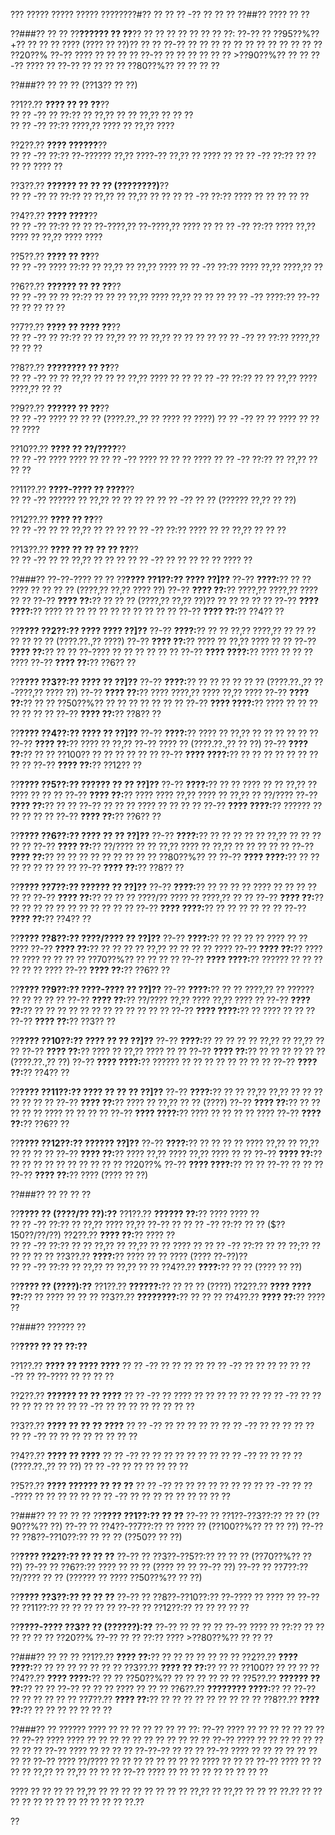 ??? ????? ????? ????? ????????#?? ?? ?? ?? -?? ?? ?? ??
??##?? ???? ?? ??

??###?? ?? ??
??**?????? ?? ??**?? ?? ?? ?? ?? ?? ?? ?? ??:
??-?? ?? ??95??%??+?? ?? ?? ?? ???? (???? ?? ??)?? ?? ??
??-?? ?? ?? ?? ?? ?? ?? ?? ?? ?? ?? ?? ?? ??20??%
??-?? ???? ?? ?? ?? ?? ??-?? ?? ?? ?? ?? ?? ?? >??90??%?? ?? ??
??-?? ???? ?? ??-?? ?? ?? ?? ?? ??80??%?? ?? ?? ?? ??

??###?? ?? ?? ?? (??13?? ?? ??)

??1??.?? **???? ?? ?? ??**??  
??  ?? -?? ?? ??:?? ?? ??,?? ?? ?? ??,?? ?? ?? ??  
??  ?? -?? ??:?? ????,?? ???? ?? ??,?? ????

??2??.?? **???? ??????**??  
??  ?? -?? ??:?? ??-?????? ??,?? ????-?? ??,?? ?? ???? ??
??  ?? -?? ??:?? ?? ?? ?? ?? ???? ??

??3??.?? **?????? ?? ?? ?? (????????)**??  
??  ?? -?? ?? ??:?? ?? ??,?? ?? ??,?? ?? ??
??  ?? -?? ??:?? ???? ?? ?? ?? ?? ??

??4??.?? **???? ????**??  
??  ?? -?? ??:?? ?? ?? ??-????,?? ??-????,?? ???? ??
??  ?? -?? ??:?? ???? ??,?? ???? ?? ??,?? ???? ????

??5??.?? **???? ?? ??**??  
??  ?? -?? ???? ??:?? ?? ??,?? ?? ??,?? ????
??  ?? -?? ??:?? ???? ??,?? ????,?? ??

??6??.?? **?????? ?? ?? ??**??  
??  ?? -?? ?? ?? ??:?? ?? ?? ?? ??,?? ???? ??,?? ?? ?? ??
??  ?? -?? ????:?? ??-?? ?? ?? ?? ?? ??

??7??.?? **???? ?? ???? ??**??  
??  ?? -?? ?? ??:?? ?? ?? ??,?? ?? ?? ??,?? ?? ?? ?? ??
??  ?? -?? ?? ??:?? ????,?? ?? ?? ??

??8??.?? **???????? ?? ??**??  
??  ?? -?? ?? ?? ??,?? ?? ?? ?? ??,?? ???? ?? ??
??  ?? -?? ??:?? ?? ?? ??,?? ???? ????,?? ?? ??

??9??.?? **?????? ?? ??**??  
??  ?? -?? ???? ?? ?? ?? (????.??.,?? ?? ???? ?? ????)
??  ?? -?? ?? ?? ???? ?? ?? ?? ????

??10??.?? **???? ?? ??/????**??  
??   ?? -?? ???? ???? ??
??   ?? -?? ???? ?? ?? ?? ????
??   ?? -?? ??:?? ?? ??,?? ?? ?? ??

??11??.?? **????-???? ?? ????**??  
??   ?? -?? ?????? ?? ??,?? ?? ?? ?? ??
??   ?? -?? ?? ?? (?????? ??,?? ?? ??)

??12??.?? **???? ?? ??**??  
??   ?? -?? ?? ?? ??,?? ?? ?? ??
??   ?? -?? ??:?? ???? ?? ?? ??,?? ?? ?? ??

??13??.?? **???? ?? ?? ?? ?? ??**??  
??   ?? -?? ?? ?? ??,?? ?? ?? ??
??   ?? -?? ?? ?? ?? ?? ?? ???? ??

??###?? ??-??-???? ?? ??
??**???? ??1??:?? ???? ??]??**
??-?? **????:**?? ?? ?? ???? ?? ?? ?? ?? (????,?? ??,?? ???? ??)
??-?? **???? ??:**?? ????,?? ????,?? ???? ?? ??
??-?? **???? ??:**?? ?? ?? ?? (????,?? ??,?? ??)?? ?? ?? ?? ?? ??
??-?? **???? ????:**?? ???? ?? ?? ?? ?? ?? ?? ?? ?? ?? ??
??-?? **???? ??:**?? ??4?? ??

??**???? ??2??:?? ???? ???? ??]??**
??-?? **????:**?? ?? ?? ??,?? ????,?? ?? ?? ?? ?? ?? ?? ?? (????.??.,?? ????)
??-?? **???? ??:**?? ???? ?? ??,?? ???? ?? ??
??-?? **???? ??:**?? ?? ?? ??-???? ?? ?? ?? ?? ?? ??
??-?? **???? ????:**?? ???? ?? ?? ?? ????
??-?? **???? ??:**?? ??6?? ??

??**???? ??3??:?? ???? ?? ??]??**
??-?? **????:**?? ?? ?? ?? ?? ?? ?? (????.??.,?? ??-????,?? ???? ??)
??-?? **???? ??:**?? ???? ????,?? ???? ??,?? ????
??-?? **???? ??:**?? ?? ?? ??50??%?? ?? ?? ?? ?? ?? ?? ??
??-?? **???? ????:**?? ???? ?? ?? ?? ?? ?? ?? ??
??-?? **???? ??:**?? ??8?? ??

??**???? ??4??:?? ???? ?? ??]??**
??-?? **????:**?? ???? ?? ??,?? ?? ?? ?? ?? ?? ??
??-?? **???? ??:**?? ???? ?? ??,?? ??-?? ???? ?? (????.??.,?? ?? ??)
??-?? **???? ??:**?? ?? ?? ??100?? ?? ?? ?? ?? ?? ??
??-?? **???? ????:**?? ?? ?? ?? ?? ?? ?? ?? ?? ??
??-?? **???? ??:**?? ??12?? ??

??**???? ??5??:?? ?????? ?? ?? ??]??**
??-?? **????:**?? ?? ?? ???? ?? ?? ??,?? ?? ???? ?? ?? ??
??-?? **???? ??:**?? ???? ???? ??,?? ???? ?? ??,?? ?? ??/????
??-?? **???? ??:**?? ?? ?? ??-?? ?? ?? ?? ???? ?? ?? ?? ??
??-?? **???? ????:**?? ?????? ?? ?? ?? ?? ??
??-?? **???? ??:**?? ??6?? ??

??**???? ??6??:?? ???? ?? ?? ??]??**
??-?? **????:**?? ?? ?? ?? ?? ?? ??,?? ?? ?? ?? ?? ??
??-?? **???? ??:**?? ??/???? ?? ?? ??,?? ???? ?? ??,?? ?? ?? ?? ?? ??
??-?? **???? ??:**?? ?? ?? ?? ?? ?? ?? ?? ?? ?? ??80??%?? ??
??-?? **???? ????:**?? ?? ?? ?? ?? ?? ?? ?? ??
??-?? **???? ??:**?? ??8?? ??

??**???? ??7??:?? ?????? ?? ??]??**
??-?? **????:**?? ?? ?? ?? ?? ???? ?? ?? ?? ?? ?? ??
??-?? **???? ??:**?? ?? ?? ?? ????/?? ???? ?? ????,?? ?? ??
??-?? **???? ??:**?? ?? ?? ?? ?? ?? ?? ?? ?? ?? ?? ??
??-?? **???? ????:**?? ?? ?? ?? ?? ?? ??
??-?? **???? ??:**?? ??4?? ??

??**???? ??8??:?? ????/???? ?? ??]??**
??-?? **????:**?? ?? ?? ?? ?? ???? ?? ?? ????
??-?? **???? ??:**?? ?? ?? ?? ?? ??,?? ?? ?? ?? ?? ????
??-?? **???? ??:**?? ???? ?? ???? ?? ?? ?? ?? ??70??%?? ?? ?? ?? ??
??-?? **???? ????:**?? ?????? ?? ?? ?? ?? ?? ?? ????
??-?? **???? ??:**?? ??6?? ??

??**???? ??9??:?? ????-???? ?? ??]??**
??-?? **????:**?? ?? ?? ????,?? ?? ?????? ?? ?? ?? ?? ??
??-?? **???? ??:**?? ??/???? ??,?? ???? ??,?? ???? ??
??-?? **???? ??:**?? ?? ?? ?? ?? ?? ?? ?? ?? ?? ?? ?? ??
??-?? **???? ????:**?? ?? ???? ?? ?? ??
??-?? **???? ??:**?? ??3?? ??

??**???? ??10??:?? ???? ?? ?? ??]??**
??-?? **????:**?? ?? ?? ?? ?? ??,?? ?? ??,?? ?? ??
??-?? **???? ??:**?? ???? ?? ??,?? ???? ?? ??
??-?? **???? ??:**?? ?? ?? ?? ?? ?? ?? (????.??.,?? ??)
??-?? **???? ????:**?? ?????? ?? ?? ?? ?? ?? ?? ?? ??
??-?? **???? ??:**?? ??4?? ??

??**???? ??11??:?? ???? ?? ?? ?? ??]??**
??-?? **????:**?? ?? ?? ??,?? ??,?? ?? ?? ?? ?? ?? ?? ??
??-?? **???? ??:**?? ???? ?? ??,?? ?? ?? (????)
??-?? **???? ??:**?? ?? ?? ?? ?? ?? ???? ?? ?? ?? ??
??-?? **???? ????:**?? ???? ?? ?? ?? ?? ????
??-?? **???? ??:**?? ??6?? ??

??**???? ??12??:?? ?????? ??]??**
??-?? **????:**?? ?? ?? ?? ?? ???? ??,?? ?? ??,?? ?? ?? ?? ??
??-?? **???? ??:**?? ???? ??,?? ???? ??,?? ???? ?? ??
??-?? **???? ??:**?? ?? ?? ?? ?? ?? ?? ?? ?? ?? ?? ??20??%
??-?? **???? ????:**?? ?? ?? ??-?? ?? ?? ??
??-?? **???? ??:**?? ???? (???? ?? ??)

??###?? ?? ?? ?? ??

??**???? ?? (????/?? ??):??**
??1??.?? **?????? ??:**?? ???? ???? ??  
??  ?? -?? ??:?? ?? ??,?? ???? ??,?? ??-?? ??
??  ?? -?? ??:?? ?? ?? ($??150??/??/??)
??2??.?? **???? ??:**?? ???? ??  
??  ?? -?? ??:?? ?? ?? ??,?? ?? ??,?? ?? ?? ???? ??
??  ?? -?? ??:?? ?? ?? ??;?? ?? ?? ?? ?? ??
??3??.?? **????:**?? ???? ?? ?? ???? (???? ??-??)??  
??  ?? -?? ??:?? ?? ??,?? ?? ??,?? ?? ??
??4??.?? **????:**?? ?? ?? (???? ?? ??)

??**???? ?? (????):??**
??1??.?? **??????:**?? ?? ?? ?? (????)
??2??.?? **???? ???? ??:**?? ?? ???? ?? ?? ??
??3??.?? **????????:**?? ?? ?? ??
??4??.?? **???? ??:**?? ???? ??

??###?? ?????? ??

??**???? ?? ?? ??:??**

??1??.?? **???? ?? ???? ????**
??  ?? -?? ?? ?? ?? ??
??  ?? -?? ?? ?? ?? ??
??  ?? -?? ?? ??-???? ?? ?? ?? ??

??2??.?? **?????? ?? ?? ????**
??  ?? -?? ?? ???? ?? ?? ?? ?? ?? ??
??  ?? -?? ?? ?? ?? ?? ?? ?? ??
??  ?? -?? ?? ?? ?? ?? ?? ?? ?? ??

??3??.?? **???? ?? ?? ?? ????**
??  ?? -?? ?? ?? ?? ?? ??
??  ?? -?? ?? ?? ?? ?? ??
??  ?? -?? ?? ?? ?? ?? ?? ?? ?? ??

??4??.?? **???? ?? ????**
??  ?? -?? ?? ?? ?? ?? ?? ?? ??
??  ?? -?? ?? ?? ?? ?? (????.??.,?? ?? ??)
??  ?? -?? ?? ?? ?? ?? ?? ??

??5??.?? **???? ?????? ?? ?? ??**
??  ?? -?? ?? ?? ?? ?? ?? ?? ??
??  ?? -?? ?? ??-???? ?? ?? ?? ?? ??
??  ?? -?? ?? ?? ?? ?? ?? ?? ?? ?? ??

??###?? ?? ?? ?? ??
??**???? ??1??:?? ?? ??**
??-?? ?? ??1??-??3??:?? ?? ?? (??90??%?? ??)
??-?? ?? ??4??-??7??:?? ?? ???? ?? (??100??%?? ?? ?? ??)
??-?? ?? ??8??-??10??:?? ?? ?? ?? (??50?? ?? ??)

??**???? ??2??:?? ?? ?? ??**
??-?? ?? ??3??-??5??:?? ?? ?? ?? (??70??%?? ?? ??)
??-?? ?? ??6??:?? ???? ?? ?? ?? (???? ?? ?? ??-?? ??)
??-?? ?? ??7??:?? ??/???? ?? ?? (?????? ?? ???? ??50??%?? ?? ??)

??**???? ??3??:?? ?? ?? ??**
??-?? ?? ??8??-??10??:?? ??-???? ?? ???? ??
??-?? ?? ??11??:?? ?? ?? ?? ?? ??
??-?? ?? ??12??:?? ?? ?? ?? ?? ??

??**????-???? ??3?? ?? (??????):??**
??-?? ?? ?? ?? ??
??-?? ???? ?? ??:?? ?? ?? ?? ?? ?? ?? ??20??%
??-?? ?? ?? ??:?? ???? >??80??%?? ?? ?? ??

??###?? ?? ?? ??
??1??.?? **???? ??:**?? ?? ?? ?? ?? ?? ?? ??
??2??.?? **???? ????:**?? ?? ?? ?? ?? ?? ?? ??
??3??.?? **???? ?? ??:**?? ?? ?? ??100?? ?? ?? ?? ??
??4??.?? **???? ????:**?? ?? ?? ??50??%?? ?? ?? ?? ?? ?? ??
??5??.?? **?????? ?? ??:**?? ?? ?? ??-?? ?? ?? ?? ???? ?? ?? ??
??6??.?? **???????? ????:**?? ?? ??-?? ?? ?? ?? ?? ?? ??
??7??.?? **???? ??:**?? ?? ?? ?? ?? ?? ?? ?? ?? ??
??8??.?? **???? ??:**?? ?? ?? ?? ?? ?? ?? ??

??###?? ??
?????? ???? ?? ?? ?? ?? ?? ?? ?? ??:
??-?? ???? ?? ?? ?? ?? ?? ?? ?? ??
??-?? ???? ???? ?? ?? ?? ?? ?? ?? ?? ?? ?? ?? ??
??-?? ???? ?? ?? ?? ?? ?? ?? ?? ?? ??
??-?? ???? ?? ?? ?? ?? ??-??-?? ?? ?? ??
??-?? ???? ?? ?? ?? ?? ?? ?? ?? ??
??-?? ???? ??/???? ?? ?? ?? ?? ?? ?? ?? ?? ???? ?? ?? ??
??-?? ???? ?? ?? ?? ?? ??,?? ?? ??,?? ?? ?? ??
??-?? ???? ?? ?? ?? ?? ?? ?? ?? ?? ??

???? ?? ?? ?? ?? ??,?? ?? ?? ?? ?? ?? ?? ?? ?? ??,?? ?? ??,?? ?? ?? ?? ??.?? ?? ?? ?? ?? ?? ?? ?? ?? ?? ?? ?? ?? ??.??

??